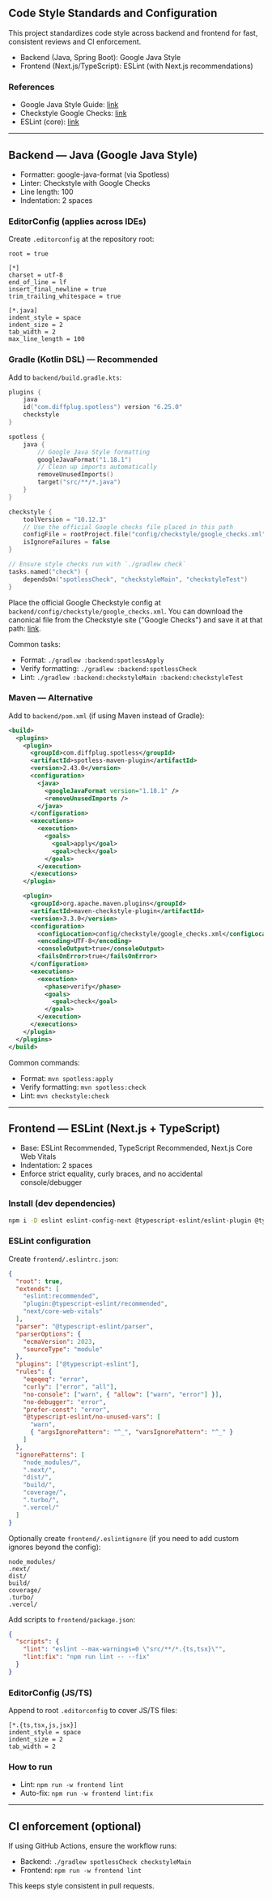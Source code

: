 ## Code Style Standards and Configuration

This project standardizes code style across backend and frontend for fast, consistent reviews and CI enforcement.

- Backend (Java, Spring Boot): Google Java Style
- Frontend (Next.js/TypeScript): ESLint (with Next.js recommendations)

### References
- Google Java Style Guide: [link](https://google.github.io/styleguide/javaguide.html)
- Checkstyle Google Checks: [link](https://checkstyle.sourceforge.io/google_style.html)
- ESLint (core): [link](https://eslint.org/)

---

## Backend — Java (Google Java Style)

- Formatter: google-java-format (via Spotless)
- Linter: Checkstyle with Google Checks
- Line length: 100
- Indentation: 2 spaces

### EditorConfig (applies across IDEs)
Create `.editorconfig` at the repository root:

```editorconfig
root = true

[*]
charset = utf-8
end_of_line = lf
insert_final_newline = true
trim_trailing_whitespace = true

[*.java]
indent_style = space
indent_size = 2
tab_width = 2
max_line_length = 100
```

### Gradle (Kotlin DSL) — Recommended
Add to `backend/build.gradle.kts`:

```kotlin
plugins {
    java
    id("com.diffplug.spotless") version "6.25.0"
    checkstyle
}

spotless {
    java {
        // Google Java Style formatting
        googleJavaFormat("1.18.1")
        // Clean up imports automatically
        removeUnusedImports()
        target("src/**/*.java")
    }
}

checkstyle {
    toolVersion = "10.12.3"
    // Use the official Google checks file placed in this path
    configFile = rootProject.file("config/checkstyle/google_checks.xml")
    isIgnoreFailures = false
}

// Ensure style checks run with `./gradlew check`
tasks.named("check") {
    dependsOn("spotlessCheck", "checkstyleMain", "checkstyleTest")
}
```

Place the official Google Checkstyle config at `backend/config/checkstyle/google_checks.xml`.
You can download the canonical file from the Checkstyle site ("Google Checks") and save it at that path: [link](https://checkstyle.sourceforge.io/google_style.html).

Common tasks:
- Format: `./gradlew :backend:spotlessApply`
- Verify formatting: `./gradlew :backend:spotlessCheck`
- Lint: `./gradlew :backend:checkstyleMain :backend:checkstyleTest`

### Maven — Alternative
Add to `backend/pom.xml` (if using Maven instead of Gradle):

```xml
<build>
  <plugins>
    <plugin>
      <groupId>com.diffplug.spotless</groupId>
      <artifactId>spotless-maven-plugin</artifactId>
      <version>2.43.0</version>
      <configuration>
        <java>
          <googleJavaFormat version="1.18.1" />
          <removeUnusedImports />
        </java>
      </configuration>
      <executions>
        <execution>
          <goals>
            <goal>apply</goal>
            <goal>check</goal>
          </goals>
        </execution>
      </executions>
    </plugin>

    <plugin>
      <groupId>org.apache.maven.plugins</groupId>
      <artifactId>maven-checkstyle-plugin</artifactId>
      <version>3.3.0</version>
      <configuration>
        <configLocation>config/checkstyle/google_checks.xml</configLocation>
        <encoding>UTF-8</encoding>
        <consoleOutput>true</consoleOutput>
        <failsOnError>true</failsOnError>
      </configuration>
      <executions>
        <execution>
          <phase>verify</phase>
          <goals>
            <goal>check</goal>
          </goals>
        </execution>
      </executions>
    </plugin>
  </plugins>
</build>
```

Common commands:
- Format: `mvn spotless:apply`
- Verify formatting: `mvn spotless:check`
- Lint: `mvn checkstyle:check`

---

## Frontend — ESLint (Next.js + TypeScript)

- Base: ESLint Recommended, TypeScript Recommended, Next.js Core Web Vitals
- Indentation: 2 spaces
- Enforce strict equality, curly braces, and no accidental console/debugger

### Install (dev dependencies)

```bash
npm i -D eslint eslint-config-next @typescript-eslint/eslint-plugin @typescript-eslint/parser
```

### ESLint configuration
Create `frontend/.eslintrc.json`:

```json
{
  "root": true,
  "extends": [
    "eslint:recommended",
    "plugin:@typescript-eslint/recommended",
    "next/core-web-vitals"
  ],
  "parser": "@typescript-eslint/parser",
  "parserOptions": {
    "ecmaVersion": 2023,
    "sourceType": "module"
  },
  "plugins": ["@typescript-eslint"],
  "rules": {
    "eqeqeq": "error",
    "curly": ["error", "all"],
    "no-console": ["warn", { "allow": ["warn", "error"] }],
    "no-debugger": "error",
    "prefer-const": "error",
    "@typescript-eslint/no-unused-vars": [
      "warn",
      { "argsIgnorePattern": "^_", "varsIgnorePattern": "^_" }
    ]
  },
  "ignorePatterns": [
    "node_modules/",
    ".next/",
    "dist/",
    "build/",
    "coverage/",
    ".turbo/",
    ".vercel/"
  ]
}
```

Optionally create `frontend/.eslintignore` (if you need to add custom ignores beyond the config):

```gitignore
node_modules/
.next/
dist/
build/
coverage/
.turbo/
.vercel/
```

Add scripts to `frontend/package.json`:

```json
{
  "scripts": {
    "lint": "eslint --max-warnings=0 \"src/**/*.{ts,tsx}\"",
    "lint:fix": "npm run lint -- --fix"
  }
}
```

### EditorConfig (JS/TS)
Append to root `.editorconfig` to cover JS/TS files:

```editorconfig
[*.{ts,tsx,js,jsx}]
indent_style = space
indent_size = 2
tab_width = 2
```

### How to run
- Lint: `npm run -w frontend lint`
- Auto-fix: `npm run -w frontend lint:fix`

---

## CI enforcement (optional)
If using GitHub Actions, ensure the workflow runs:
- Backend: `./gradlew spotlessCheck checkstyleMain`
- Frontend: `npm run -w frontend lint`

This keeps style consistent in pull requests.
